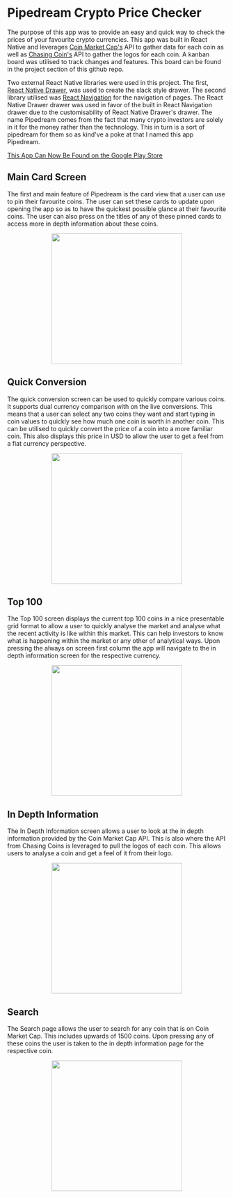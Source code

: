 # Pipedream Crypto Price Checker
The purpose of this app was to provide an easy and quick way to check the prices of your favourite crypto currencies. This app was built in React Native and leverages [Coin Market Cap's](https://coinmarketcap.com/api/) API to gather data for each coin as well as [Chasing Coin's](https://chasing-coins.com/api) API to gather the logos for each coin. A kanban board was utilised to track changes and features. This board can be found in the project section of this github repo. 

Two external React Native libraries were used in this project. The first, [React Native Drawer](https://github.com/root-two/react-native-drawer), was used to create the slack style drawer. The second library utilised was [React Navigation](https://reactnavigation.org/) for the navigation of pages. The React Native Drawer drawer was used in favor of the built in React Navigation drawer due to the customisability of React Native Drawer's drawer. The name Pipedream comes from the fact that many crypto investors are solely in it for the money rather than the technology. This in turn is a sort of pipedream for them so as kind've a poke at that I named this app Pipedream.

[This App Can Now Be Found on the Google Play Store](https://play.google.com/store/apps/details?id=com.alistairfink.pipedream)


## Main Card Screen
The first and main feature of Pipedream is the card view that a user can use to pin their favourite coins. The user can set these cards to update upon opening the app so as to have the quickest possible glance at their favourite coins. The user can also press on the titles of any of these pinned cards to access more in depth information about these coins.
<p align="center">
	<img src="./screenshots/Home.png" width="300">
</p>

## Quick Conversion
The quick conversion screen can be used to quickly compare various coins. It supports dual currency comparison with on the live conversions. This means that a user can select any two coins they want and start typing in coin values to quickly see how much one coin is worth in another coin. This can be utilised to quickly convert the price of a coin into a more familiar coin. This also displays this price in USD to allow the user to get a feel from a fiat currency perspective.
<p align="center">
	<img src="./screenshots/Convert.png" width="300">
</p>

## Top 100
The Top 100 screen displays the current top 100 coins in a nice presentable grid format to allow a user to quickly analyse the market and analyse what the recent activity is like within this market. This can help investors to know what is happening within the market or any other of analytical ways. Upon pressing the always on screen first column the app will navigate to the in depth information screen for the respective currency.
<p align="center">
	<img src="./screenshots/Top.png" width="300">
</p>

## In Depth Information
The In Depth Information screen allows a user to look at the in depth information provided by the Coin Market Cap API. This is also where the API from Chasing Coins is leveraged to pull the logos of each coin. This allows users to analyse a coin and get a feel of it from their logo.
<p align="center">
	<img src="./screenshots/InDepth.png" width="300">
</p>

## Search
The Search page allows the user to search for any coin that is on Coin Market Cap. This includes upwards of 1500 coins. Upon pressing any of these coins the user is taken to the in depth information page for the respective coin.
<p align="center">
	<img src="./screenshots/Search.png" width="300">
</p>



